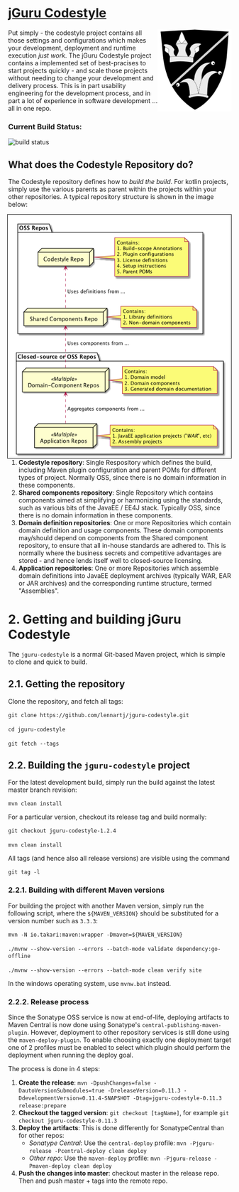 # [jGuru Codestyle](https://lennartj.github.io/jguru-codestyle)

<img src="src/site/resources/images/jGuruLogo.png" style="float:right;" width="167" height="185" alt="jguru logo"/> Put simply - the 
codestyle project contains all those settings and configurations which makes your development, deployment and 
runtime execution *just work*. The jGuru Codestyle project contains a
implemented set of best-pracises to start projects quickly - and scale those projects without needing to change your
development and delivery process. This is in part usability engineering for the development process, and in part a 
lot of experience in software development ... all in one repo.

### Current Build Status:
<img src="https://travis-ci.org/lennartj/jguru-codestyle.svg?branch=master"  alt="build status"/>

## What does the Codestyle Repository do?
The Codestyle repository defines how to _build the build_. For kotlin projects, simply use the various parents as
parent within the projects within your other repositories. A typical repository structure is shown in the image below:

<img src="src/site/resources/images/repo_structure.png" style="float:right; border:1px solid black;" alt="repo structure"/>

1. **Codestyle repository**: Single Respository which defines the build, including Maven plugin configuration and 
   parent POMs for different types of project. Normally OSS, since there is no domain information in these components.
2. **Shared components repository**: Single Repository which contains components aimed at simplifying or harmonizing 
   using the standards, such as various bits of the JavaEE / EE4J stack. Typically OSS, since there is no domain 
   information in these components.
3. **Domain definition repositories**: One or more Repositories which contain domain definition and usage components.
   These domain components may/should depend on components from the Shared component repository, to ensure that all
   in-house standards are adhered to. This is normally where the business secrets and competitive advantages are 
   stored - and hence lends itself well to closed-source licensing.
4. **Application repositories**: One or more Repositories which assemble domain definitions into JavaEE 
   deployment archives (typically WAR, EAR or JAR archives) and the corresponding runtime structure, termed 
   "Assemblies".

# 2. Getting and building jGuru Codestyle

The `jguru-codestyle` is a normal Git-based Maven project, which is simple to clone and quick to build.

## 2.1. Getting the repository

Clone the repository, and fetch all tags:

```
git clone https://github.com/lennartj/jguru-codestyle.git

cd jguru-codestyle

git fetch --tags
```

## 2.2. Building the `jguru-codestyle` project

For the latest development build, simply run the build against the latest master branch revision:

```
mvn clean install
```

For a particular version, checkout its release tag and build normally:

```
git checkout jguru-codestyle-1.2.4

mvn clean install
```

All tags (and hence also all release versions) are visible using the command

```
git tag -l
```

### 2.2.1. Building with different Maven versions

For building the project with another Maven version, simply run the following
script, where the `${MAVEN_VERSION}` should be substituted for a version number
such as `3.3.3`:

```
mvn -N io.takari:maven:wrapper -Dmaven=${MAVEN_VERSION}

./mvnw --show-version --errors --batch-mode validate dependency:go-offline

./mvnw --show-version --errors --batch-mode clean verify site
```

In the windows operating system, use `mvnw.bat` instead.

### 2.2.2. Release process

Since the Sonatype OSS service is now at end-of-life, deploying artifacts to Maven Central is now done using
Sonatype's `central-publishing-maven-plugin`. However, deployment to other repository services is still done using the
`maven-deploy-plugin`. To enable choosing exactly one deployment target one of 2 profiles must be enabled to select 
which plugin should perform the deployment when running the deploy goal.

The process is done in 4 steps:

1. **Create the release**: `mvn -DpushChanges=false -DautoVersionSubmodules=true -DreleaseVersion=0.11.3 -DdevelopmentVersion=0.11.4-SNAPSHOT -Dtag=jguru-codestyle-0.11.3 release:prepare`
2. **Checkout the tagged version**: `git checkout [tagName]`, for example `git checkout jguru-codestyle-0.11.3`
3. **Deploy the artifacts**: This is done differently for SonatypeCentral than for other repos:
   * *Sonatype Central*: Use the `central-deploy` profile: `mvn -Pjguru-release -Pcentral-deploy clean deploy`
   * *Other repo*: Use the `maven-deploy` profile: `mvn -Pjguru-release -Pmaven-deploy clean deploy`
4. **Push the changes into master**: checkout master in the release repo. Then and push master + tags into the remote repo.
